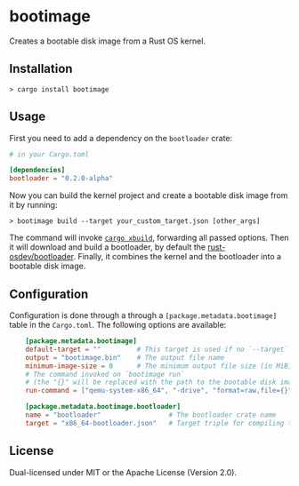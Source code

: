 # bootimage

Creates a bootable disk image from a Rust OS kernel.

## Installation

```
> cargo install bootimage
```

## Usage

First you need to add a dependency on the `bootloader` crate:

```toml
# in your Cargo.toml

[dependencies]
bootloader = "0.2.0-alpha"
```

Now you can build the kernel project and create a bootable disk image from it by running:

```
> bootimage build --target your_custom_target.json [other_args]
```

The command will invoke [`cargo xbuild`](https://github.com/rust-osdev/cargo-xbuild), forwarding all passed options. Then it will download and build a bootloader, by default the [rust-osdev/bootloader](https://github.com/rust-osdev/bootloader). Finally, it combines the kernel and the bootloader into a bootable disk image.

## Configuration

Configuration is done through a through a `[package.metadata.bootimage]` table in the `Cargo.toml`. The following options are available:

```toml
    [package.metadata.bootimage]
    default-target = ""         # This target is used if no `--target` is passed
    output = "bootimage.bin"    # The output file name
    minimum-image-size = 0      # The minimum output file size (in MiB)
    # The command invoked on `bootimage run`
    # (the "{}" will be replaced with the path to the bootable disk image)
    run-command = ["qemu-system-x86_64", "-drive", "format=raw,file={}"]

    [package.metadata.bootimage.bootloader]
    name = "bootloader"                 # The bootloader crate name
    target = "x86_64-bootloader.json"   # Target triple for compiling the bootloader
```

## License
Dual-licensed under MIT or the Apache License (Version 2.0).
